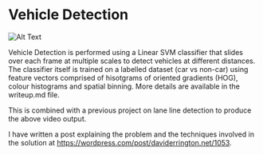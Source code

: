 # Vehicle Detection

![Alt Text](https://media.giphy.com/media/SJ9ySFtqGbQSifywwS/200w_d.gif)

Vehicle Detection is performed using a Linear SVM classifier that slides over each frame at multiple scales to detect vehicles at different distances. The classifier itself is trained on a labelled dataset (car vs non-car) using feature vectors comprised of hisotgrams of oriented gradients (HOG), colour histograms and spatial binning. More details are available in the writeup.md file.

This is combined with a previous project on lane line detection to produce the above video output.

I have written a post explaining the problem and the techniques involved in the solution at https://wordpress.com/post/daviderrington.net/1053.
